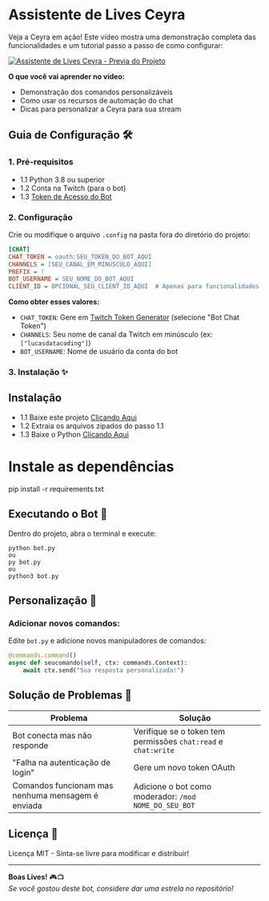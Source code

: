 # Assistente de Lives Ceyra
Veja a Ceyra em ação! Este vídeo mostra uma demonstração completa das funcionalidades e um tutorial passo a passo de como configurar:

[![Assistente de Lives Ceyra - Previa do Projeto](https://img.youtube.com/vi/Nh6BBR-D8LI/maxresdefault.jpg)](https://www.youtube.com/watch?v=Nh6BBR-D8LI)

**O que você vai aprender no vídeo:**
- Demonstração dos comandos personalizáveis 
- Como usar os recursos de automação do chat
- Dicas para personalizar a Ceyra para sua stream

## Guia de Configuração 🛠️

### 1. Pré-requisitos
- 1.1 Python 3.8 ou superior
- 1.2 Conta na Twitch (para o bot)
- 1.3 [Token de Acesso do Bot](https://twitchtokengenerator.com)

### 2. Configuração
Crie ou modifique o arquivo `.config` na pasta fora do diretório do projeto:

```ini
[CHAT]
CHAT_TOKEN = oauth:SEU_TOKEN_DO_BOT_AQUI
CHANNELS = [SEU_CANAL_EM_MINUSCULO_AQUI]
PREFIX = !
BOT_USERNAME = SEU_NOME_DO_BOT_AQUI
CLIENT_ID = OPCIONAL_SEU_CLIENT_ID_AQUI  # Apenas para funcionalidades avançadas
```

**Como obter esses valores:**
- `CHAT_TOKEN`: Gere em [Twitch Token Generator](https://twitchtokengenerator.com) (selecione "Bot Chat Token")
- `CHANNELS`: Seu nome de canal da Twitch em minúsculo (ex: `["lucasdatacoding"]`)
- `BOT_USERNAME`: Nome de usuário da conta do bot

### 3. Instalação ✨

## Instalação
- 1.1 Baixe este projeto [Clicando Aqui](https://github.com/LucasDataCoding/assistente-lives-ceyra/archive/refs/heads/main.zip)
- 1.2 Extraia os arquivos zipados do passo 1.1
- 1.3 Baixe o Python [Clicando Aqui](https://www.python.org/downloads/)

# Instale as dependências
pip install -r requirements.txt

## Executando o Bot 🚀
Dentro do projeto, abra o terminal e execute:
```
python bot.py
ou
py bot.py
ou 
python3 bot.py
```

## Personalização 🎨
### Adicionar novos comandos:
Edite `bot.py` e adicione novos manipuladores de comandos:
```python
@commands.command()
async def seucomando(self, ctx: commands.Context):
    await ctx.send("Sua resposta personalizada!")
```

## Solução de Problemas 🔧
| Problema | Solução |
|----------|---------|
| Bot conecta mas não responde | Verifique se o token tem permissões `chat:read` e `chat:write` |
| "Falha na autenticação de login" | Gere um novo token OAuth |
| Comandos funcionam mas nenhuma mensagem é enviada | Adicione o bot como moderador: `/mod NOME_DO_SEU_BOT` |

## Licença 📄
Licença MIT - Sinta-se livre para modificar e distribuir!

---

**Boas Lives!** 🎮📺  
*Se você gostou deste bot, considere dar uma estrela no repositório!*
